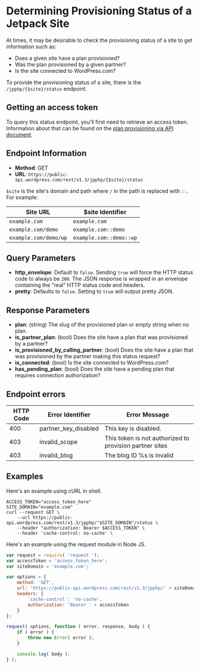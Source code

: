 # Determining Provisioning Status of a Jetpack Site

At times, it may be desirable to check the provisioning status of a site to get information such as:

- Does a given site have a plan provisioned?
- Was the plan provisioned by a given partner?
- Is the site connected to WordPress.com?

To provide the provisioning status of a site, there is the `/jpphp/{$site}/status` endpoint.

## Getting an access token

To query this status endpoint, you'll first need to retrieve an access token. Information about that can be found on the [plan provisioning via API document]( plan-provisioning-direct-api.md#getting-a-jetpack-partner-access-token ).

## Endpoint Information

- __Method__: GET
- __URL__:    `https://public-api.wordpress.com/rest/v1.3/jpphp/{$site}/status`

`$site` is the site's domain and path where `/` in the path is replaced with `::`. For example:

| Site URL              | $site Identifier        |
| --------------------- | -------------------     |
| `example.com`         | `example.com`           |
| `example.com/demo`    | `example.com::demo`     |
| `example.com/demo/wp` | `example.com::demo::wp` |

## Query Parameters

- __http_envelope__: Default to `false`. Sending `true` will force the HTTP status code to always be `200`. The JSON response is wrapped in an envelope containing the "real" HTTP status code and headers.
- __pretty__:        Defaults to `false`. Setting to `true` will output pretty JSON.

## Response Parameters

- __plan__:                              (string) The slug of the provisioned plan or empty string when no plan.
- __is_partner_plan__:                   (bool) Does the site have a plan that was provisioned by a partner?
- __is_provisioned_by_calling_partner__: (bool) Does the site have a plan that was provisioned by the partner making this status request?
- __is_connected__:                      (bool) Is the site connected to WordPress.com?
- __has_pending_plan__:                  (bool) Does the site have a pending plan that requires connection authorization?

## Endpoint errors

| HTTP Code | Error Identifier      | Error Message                                                             |
| --------- | --------------------- | ------------------------------------------------------------------------- |
| 400       | partner_key_disabled  | This key is disabled.                                                     |
| 403       | invalid_scope         | This token is not authorized to provision partner sites                   |
| 403       | invalid_blog          | The blog ID %s is invalid                                                 |

## Examples

Here's an example using cURL in shell.

```shell
ACCESS_TOKEN="access_token_here"
SITE_DOMAIN="example.com"
curl --request GET \
    --url https://public-api.wordpress.com/rest/v1.3/jpphp/"$SITE_DOMAIN"/status \
    --header "authorization: Bearer $ACCESS_TOKEN" \
    --header 'cache-control: no-cache' \
```

Here's an example using the request module in Node JS.

```javascript
var request = require( 'request ');
var accessToken = 'access_token_here';
var siteDomain = 'example.com';

var options = {
    method: 'GET',
    url: 'https://public-api.wordpress.com/rest/v1.3/jpphp/' + siteDomain + '/status',
    headers: {
        'cache-control': 'no-cache',
        authorization: 'Bearer ' + accessToken
    }
};

request( options, function ( error, response, body ) {
    if ( error ) {
        throw new Error( error );
    }

    console.log( body );
} );
```
